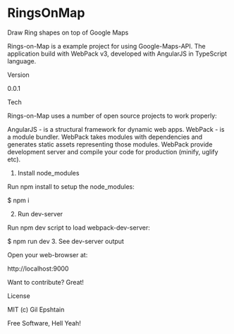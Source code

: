 # RingsOnMap
Draw Ring shapes on top of Google Maps

Rings-on-Map is a example project for using Google-Maps-API. 
The application build with WebPack v3, developed with AngularJS in TypeScript language.

Version

0.0.1

Tech

Rings-on-Map uses a number of open source projects to work properly:

AngularJS - is a structural framework for dynamic web apps.
WebPack - is a module bundler. WebPack takes modules with dependencies and generates static assets representing those modules. WebPack provide development server and compile your code for production (minify, uglify etc).

1. Install node_modules

Run npm install to setup the node_modules:

$ npm i

2. Run dev-server

Run npm dev script to load webpack-dev-server:

$ npm run dev
3. See dev-server output

Open your web-browser at:

http://localhost:9000

Want to contribute? Great!

License

MIT (c) Gil Epshtain

Free Software, Hell Yeah!